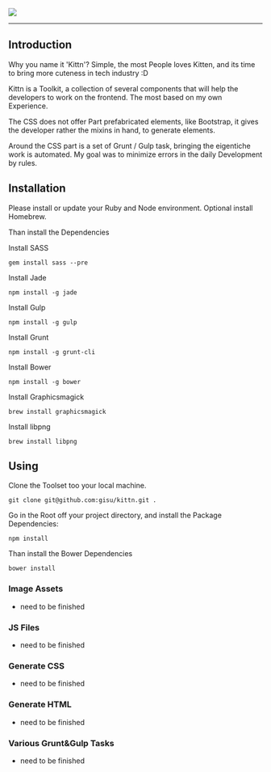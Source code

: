 ![](https://cloud.githubusercontent.com/assets/442468/3564677/85e7f014-0a93-11e4-93b7-95137d7cf008.png)

----

## Introduction

Why you name it 'Kittn'? Simple, the most People loves Kitten, and its time to bring more cuteness in tech industry :D

Kittn is a Toolkit, a collection of several components that will help the developers to work on the frontend. The most based on my own Experience.

The CSS does not offer Part prefabricated elements, like Bootstrap, it gives the developer rather the mixins in hand, to generate elements.

Around the CSS part is a set of Grunt / Gulp task, bringing the eigentiche work is automated. My goal was to minimize errors in the daily Development by rules.

## Installation

Please install or update your Ruby and Node environment. Optional install Homebrew.

Than install the Dependencies

Install SASS
```shell
gem install sass --pre
```

Install Jade
```shell
npm install -g jade
```

Install Gulp
```shell
npm install -g gulp
```

Install Grunt
```shell
npm install -g grunt-cli
```

Install Bower
```shell
npm install -g bower
```

Install Graphicsmagick
```shell
brew install graphicsmagick
```

Install libpng
```shell
brew install libpng
```

## Using
Clone the Toolset too your local machine.
```shell
git clone git@github.com:gisu/kittn.git .
```

Go in the Root off your project directory, and install the Package Dependencies:

```shell
npm install
```

Than install the Bower Dependencies
```shell
bower install
```

### Image Assets
- need to be finished

### JS Files
- need to be finished

### Generate CSS
- need to be finished

### Generate HTML
- need to be finished

### Various Grunt&Gulp Tasks
- need to be finished
